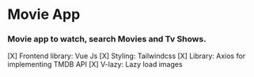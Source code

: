 # Movie App

### Movie app to watch, search Movies and Tv Shows.

[X] Frontend library: Vue Js
[X] Styling: Tailwindcss
[X] Library: Axios for implementing TMDB API
[X] V-lazy: Lazy load images
